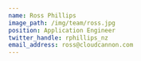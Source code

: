 ```yaml
---
name: Ross Phillips
image_path: /img/team/ross.jpg
position: Application Engineer
twitter_handle: rphillips_nz
email_address: ross@cloudcannon.com
---
```

